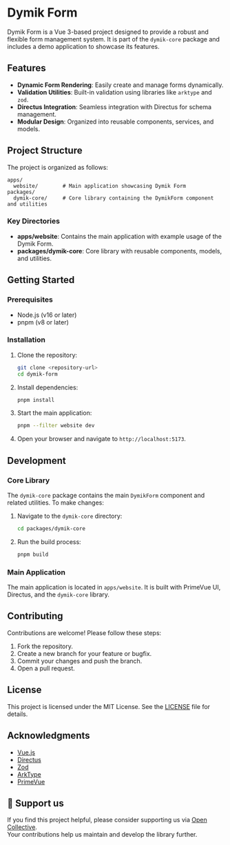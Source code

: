 # Dymik Form

Dymik Form is a Vue 3-based project designed to provide a robust and flexible form management system. It is part of the `dymik-core` package and includes a demo application to showcase its features.

## Features

- **Dynamic Form Rendering**: Easily create and manage forms dynamically.
- **Validation Utilities**: Built-in validation using libraries like `arktype` and `zod`.
- **Directus Integration**: Seamless integration with Directus for schema management.
- **Modular Design**: Organized into reusable components, services, and models.

## Project Structure

The project is organized as follows:

```
apps/
  website/        # Main application showcasing Dymik Form
packages/
  dymik-core/     # Core library containing the DymikForm component and utilities
```

### Key Directories

- **apps/website**: Contains the main application with example usage of the Dymik Form.
- **packages/dymik-core**: Core library with reusable components, models, and utilities.

## Getting Started

### Prerequisites

- Node.js (v16 or later)
- pnpm (v8 or later)

### Installation

1. Clone the repository:
   ```bash
   git clone <repository-url>
   cd dymik-form
   ```

2. Install dependencies:
   ```bash
   pnpm install
   ```

3. Start the main application:
   ```bash
   pnpm --filter website dev
   ```

4. Open your browser and navigate to `http://localhost:5173`.

## Development

### Core Library

The `dymik-core` package contains the main `DymikForm` component and related utilities. To make changes:

1. Navigate to the `dymik-core` directory:
   ```bash
   cd packages/dymik-core
   ```

2. Run the build process:
   ```bash
   pnpm build
   ```

### Main Application

The main application is located in `apps/website`. It is built with PrimeVue UI, Directus, and the `dymik-core` library.

## Contributing

Contributions are welcome! Please follow these steps:

1. Fork the repository.
2. Create a new branch for your feature or bugfix.
3. Commit your changes and push the branch.
4. Open a pull request.

## License

This project is licensed under the MIT License. See the [LICENSE](./LICENSE) file for details.

## Acknowledgments

- [Vue.js](https://vuejs.org/)
- [Directus](https://directus.io/)
- [Zod](https://zod.dev/)
- [ArkType](https://arktype.io/)
- [PrimeVue](https://primevue.org/)

## 💖 Support us

If you find this project helpful, please consider supporting us via [Open Collective](https://opencollective.com/dymik-vue).  
Your contributions help us maintain and develop the library further.
